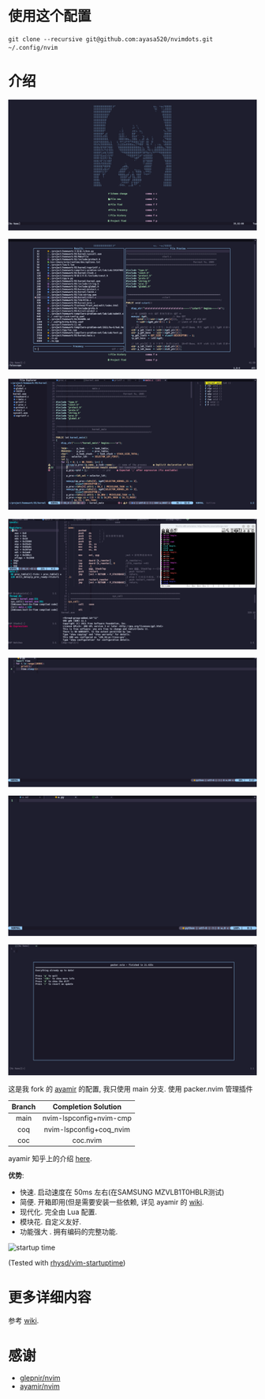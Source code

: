 # 使用这个配置
`git clone --recursive git@github.com:ayasa520/nvimdots.git ~/.config/nvim`

# 介绍

![Dashboard](img/2022-01-29-11-50-37.png)

![Telescope](img/2022-01-29-11-52-25.png)

![Coding](img/2022-01-29-11-55-39.png)

![Debugging](img/2022-01-29-12-11-25.png)

![Async Quick Run](img/2022-01-29-12-16.gif)

![Code completion](img/2022-01-29-12-46.gif)

![Packer](img/2022-01-29-11-57-19.png)



这是我 fork 的 [ayamir](https://github.com/ayamir/nvimdots) 的配置, 我只使用 main 分支. 使用 packer.nvim 管理插件

| Branch |   Completion Solution   |
| :----: | :---------------------: |
|  main  | nvim-lspconfig+nvim-cmp |
|  coq   | nvim-lspconfig+coq_nvim |
|  coc   |        coc.nvim         |

ayamir 知乎上的介绍 [here](https://zhuanlan.zhihu.com/p/382092667).

**优势**:

- 快速. 启动速度在 50ms 左右(在SAMSUNG MZVLB1T0HBLR测试)
- 简便. 开箱即用(但是需要安装一些依赖, 详见 ayamir 的 [wiki](https://github.com/ayamir/nvimdots/wiki).
- 现代化. 完全由 Lua 配置.
- 模块花. 自定义友好.
- 功能强大 . 拥有编码的完整功能.

![startup time](/home/rikka/project/rikka-os2/img/2022-01-29-13-14-13.png)

(Tested with [rhysd/vim-startuptime](https://github.com/rhysd/vim-startuptime))

# 更多详细内容

参考 [wiki](https://github.com/ayamir/nvimdots/wiki).

# 感谢

- [glepnir/nvim](https://github.com/glepnir/nvim)
- [ayamir/nvim](https://github.com/ayamir/nvimdots) 
